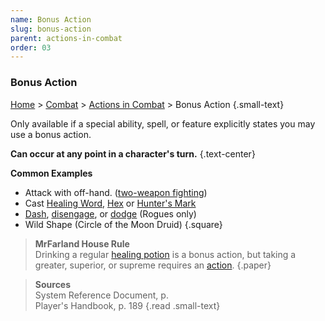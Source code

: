 ```yaml
---
name: Bonus Action
slug: bonus-action
parent: actions-in-combat
order: 03
---
```

### Bonus Action
[Home](dm-operations-center) > [Combat](combat) > [Actions in Combat](actions-in-combat) > Bonus Action {.small-text}

Only available if a special ability, spell, or feature explicitly states you may use a bonus action.

**Can occur at any point in a character's turn.** {.text-center}

**Common Examples**
- Attack with off-hand. ([two-weapon fighting](two-weapon-fighting))
- Cast [Healing Word](/spell/healing-word), [Hex](/spell/hex) or [Hunter's Mark](/spell/hunters-mark)
- [Dash](dash), [disengage](disengage), or [dodge](dodge) (Rogues only)
- Wild Shape (Circle of the Moon Druid)
{.square}

> **MrFarland House Rule**<br/>
> Drinking a regular [healing potion](healing) is a bonus action, but taking a greater, superior, or supreme requires an [action](use-object).
{.paper}

> **Sources** <br/>
> System Reference Document, p. <br/>
> Player's Handbook, p. 189
{.read .small-text}